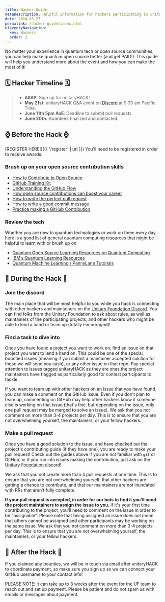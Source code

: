 ```yaml
---
title: Hacker Guide
metaDescription: Helpful information for hackers participating in unitaryHACK
date: 2024-03-27
permalink: /hacker-guide/index.html
eleventyNavigation:
  key: Hackers
  order: 2
---
```


No matter your experience in quantum tech or open source communities, you can help make quantum open source better (and get PAID!). This guide will help you understand more about the event and how you can make the most of it!


## 🗓️ Hacker Timeline 🗓️

> - **ASAP**: Sign up for unitaryHACK!
> - **May 21st**: unitaryHACK Q&A event on [Discord](http://discord.unitary.fund/) at 9:30 am Pacific Time.
> - **June 11th 5pm AoE**: Deadline to submit pull requests.
> - **June 20th**: Awardees finalized and contacted.


## ⌚ Before the Hack ⌚

[REGISTER HERE!]({{ '/register' | url }}) You'll need to be registered in order to receive awards.


### Brush up on your open source contribution skills



* [How to Contribute to Open Source](https://opensource.guide/)
* [GitHub Training Kit](https://training.github.com/)
* [Understanding the GitHub Flow](https://guides.github.com/introduction/flow/)
* [How open source contributions can boost your career](https://opensource.com/article/19/5/how-get-job-doing-open-source)
* [How to write the perfect pull request](https://github.blog/2015-01-21-how-to-write-the-perfect-pull-request/)
* [How to write a good commit message](https://dev.to/chrissiemhrk/git-commit-message-5e21)
* [Practice making a GitHub Contribution](https://github.com/firstcontributions/first-contributions)


### Review the tech

Whether you are new to quantum technologies or work on them every day, here is a good list of general quantum computing resources that might be helpful to learn with or brush up on:



* [Quantum Open Source Learning Resources on Quantum Computing](https://qosf.org/learn_quantum/)
* [IBM’s Quantum Learning Resources ](https://learning.quantum.ibm.com/) 
* [Quantum Machine Learning / PennyLane Tutorials](https://pennylane.ai/qml/)


## 🔨 During the Hack 🔨


### Join the discord

The main place that will be most helpful to you while you hack is connecting with other hackers and maintainers on the [Unitary Foundation Discord](http://discord.unitary.fund/). You can find folks from the Unitary Foundation to ask about rules, as well as maintainers of the participating projects, and other hackers who might be able to lend a hand or team up (totally encouraged)!


### Find a task to dive into

Once you have found a [project](https://unitaryhack.dev/projects/) you want to work on, find an issue on that project you want to lend a hand on. This could be one of the special bountied issues (meaning if you submit a maintainer accepted solution for these we will send you cash), or any other issue on that repo. Pay special attention to issues tagged unitaryHACK as they are ones the project maintainers have flagged as particularly good for contest participants to tackle.

If you want to team up with other hackers on an issue that you have found, you can make a comment on the GitHub issue. Even if you don't plan to team up, commenting on GitHub may help other hackers know if someone else is working on that issue (that's fine, but depending on the issue, only one pull request may be merged to solve an issue). We ask that you not comment on more than 3-4 projects per day. This is to ensure that you are not overwhelming yourself, the maintainers, or your fellow hackers.


### Make a pull request

Once you have a good solution to the issue, and have checked out the project's contributing guide (if they have one), you are ready to make your pull request! Check out the guides above if you are not familiar with `git` or GitHub, or if you run into issues making the contribution, just ask on the [Unitary Foundation discord](http://discord.unitary.fund/)!

We ask that you not create more than 4 pull requests at one time. This is to ensure that you are not overwhelming yourself, that other hackers are getting a chance to contribute, and that our maintainers are not inundated with PRs that aren’t fully complete. 

**If your pull request is accepted, in order for our bots to find it you'll need the project maintainers to assign the issue to you.** If it's your first time contributing to the project, you'll need to comment on the issue in order to be "assignable". Please note that being assigned an issue does not mean that others cannot be assigned and other participants may be working on the same issue. We ask that you not comment on more than 3-4 projects per day. This is to ensure that you are not overwhelming yourself, the maintainers, or your fellow hackers.


## 🎉 After the Hack 🎉

If you claimed any bounties, we will be in touch via email after unitaryHACK to coordinate payment, so make sure you sign up so we can connect your GitHub username to your contact info! 

PLEASE NOTE: it can take up to 3 weeks after the event for the UF team to reach out and set up payment. Please be patient and do not spam us with emails or messages about payment.  